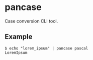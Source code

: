 # pancase

Case conversion CLI tool.

## Example

```
$ echo "lorem_ipsum" | pancase pascal
LoremIpsum
```

